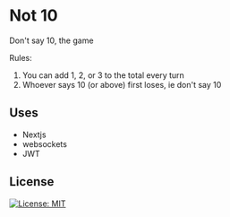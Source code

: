 # Not 10

Don't say 10, the game

Rules:

1. You can add 1, 2, or 3 to the total every turn
2. Whoever says 10 (or above) first loses, ie don't say 10

## Uses

- Nextjs
- websockets
- JWT

## License

[![License: MIT](https://img.shields.io/badge/License-MIT-blue.svg)](https://opensource.org/licenses/MIT)
